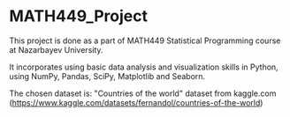 # MATH449_Project

This project is done as a part of MATH449 Statistical Programming course at Nazarbayev University.

It incorporates using basic data analysis and visualization skills in Python, using NumPy, Pandas, SciPy, Matplotlib and Seaborn.

The chosen dataset is: "Countries of the world" dataset from kaggle.com (https://www.kaggle.com/datasets/fernandol/countries-of-the-world)
